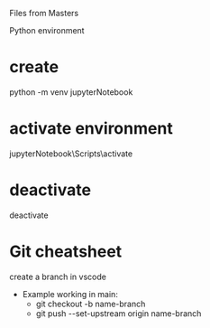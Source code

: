 Files from Masters

Python environment
# create 
python -m venv jupyterNotebook
# activate environment
jupyterNotebook\Scripts\activate
# deactivate
deactivate

# Git cheatsheet
create a branch in vscode
- Example working in main:
    - git checkout -b name-branch
    - git push --set-upstream origin name-branch

